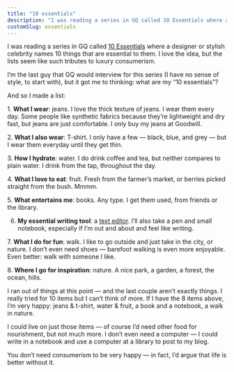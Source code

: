 ```yaml
---
title: "10 essentials"
description: "I was reading a series in GQ called 10 Essentials where a designer or stylish celebrity names 10 things that are essential to them."
customSlug: essentials
---
```


I was reading a series in GQ called [10 Essentials](http://www.gq.com/about/ten-essentials) where a designer or stylish celebrity names 10 things that are essential to them. I love the idea, but the lists seem like such tributes to luxury consumerism.

I’m the last guy that GQ would interview for this series (I have no sense of style, to start with), but it got me to thinking: what are my “10 essentials”?

And so I made a list:

1. **What I wear**: jeans. I love the thick texture of jeans. I wear them every day. Some people like synthetic fabrics because they’re lightweight and dry fast, but jeans are just comfortable. I only buy my jeans at Goodwill.

2. **What I also wear**: T-shirt. I only have a few — black, blue, and grey — but I wear them everyday until they get thin.

3. **How I hydrate**: water. I do drink coffee and tea, but neither compares to plain water. I drink from the tap, throughout the day.

4. **What I love to eat**: fruit. Fresh from the farmer’s market, or berries picked straight from the bush. Mmmm.

5. **What entertains me**: books. Any type. I get them used, from friends or the library.

6. **My essential writing tool**: a [text editor](https://mnmlist.com/nv/). I’ll also take a pen and small notebook, especially if I’m out and about and feel like writing.

7. **What I do for fun**: walk. I like to go outside and just take in the city, or nature. I don’t even need shoes — barefoot walking is even more enjoyable. Even better: walk with someone I like.

8. **Where I go for inspiration**: nature. A nice park, a garden, a forest, the ocean, hills.

I ran out of things at this point — and the last couple aren’t exactly things. I really tried for 10 items but I can’t think of more. If I have the 8 items above, I’m very happy: jeans & t-shirt, water & fruit, a book and a notebook, a walk in nature.

I could live on just those items — of course I’d need other food for nourishment, but not much more. I don’t even need a computer — I could write in a notebook and use a computer at a library to post to my blog.

You don’t need consumerism to be very happy — in fact, I’d argue that life is better without it.
